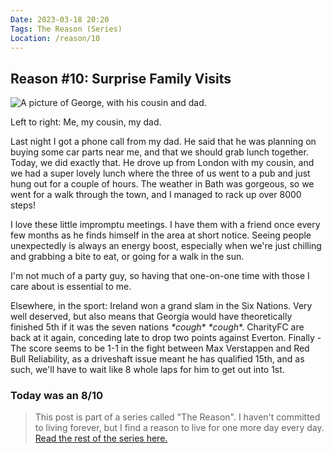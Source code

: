 ```yaml
---
Date: 2023-03-18 20:20
Tags: The Reason (Series)
Location: /reason/10
---
```


## Reason #10: Surprise Family Visits
![A picture of George, with his cousin and dad.](https://raw.githubusercontent.com/george-probably/chachanidze.com/main/Images/familyvisit.webp)<div class="caption">Left to right: Me, my cousin, my dad.</div>

Last night I got a phone call from my dad. He said that he was planning on buying some car parts near me, and that we should grab lunch together. Today, we did exactly that. He drove up from London with my cousin, and we had a super lovely lunch where the three of us went to a pub and just hung out for a couple of hours. The weather in Bath was gorgeous, so we went for a walk through the town, and I managed to rack up over 8000 steps!

I love these little impromptu meetings. I have them with a friend once every few months as he finds himself in the area at short notice. Seeing people unexpectedly is always an energy boost, especially when we're just chilling and grabbing a bite to eat, or going for a walk in the sun.

I'm not much of a party guy, so having that one-on-one time with those I care about is essential to me.

Elsewhere, in the sport: Ireland won a grand slam in the Six Nations. Very well deserved, but also means that Georgia would have theoretically finished 5th if it was the seven nations *\*cough*\* *\*cough*\*. CharityFC are back at it again, conceding late to drop two points against Everton. Finally - The score seems to be 1-1 in the fight between Max Verstappen and Red Bull Reliability, as a driveshaft issue meant he has qualified 15th, and as such, we'll have to wait like 8 whole laps for him to get out into 1st.

### Today was an 8/10

>This post is part of a series called "The Reason". I haven't committed to living forever, but I find a reason to live for one more day every day. [Read the rest of the series here.](/reason/)